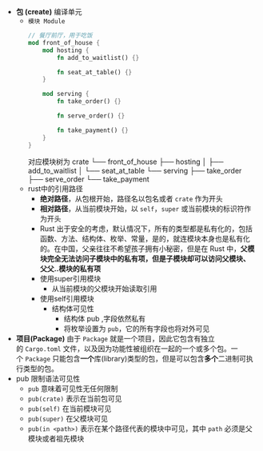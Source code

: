 - **包 (create)**
  编译单元
	- `模块 Module`
	  ```rust
	  // 餐厅前厅，用于吃饭
	  mod front_of_house {
	      mod hosting {
	          fn add_to_waitlist() {}
	  
	          fn seat_at_table() {}
	      }
	  
	      mod serving {
	          fn take_order() {}
	  
	          fn serve_order() {}
	  
	          fn take_payment() {}
	      }
	  }
	  
	  ```
	  对应模块树为
	  crate
	   └── front_of_house
	       ├── hosting
	       │   ├── add_to_waitlist
	       │   └── seat_at_table
	       └── serving
	           ├── take_order
	           ├── serve_order
	           └── take_payment
	- rust中的引用路径
		- **绝对路径**，从包根开始，路径名以包名或者 `crate` 作为开头
		- **相对路径**，从当前模块开始，以 `self`，`super` 或当前模块的标识符作为开头
		- Rust 出于安全的考虑，默认情况下，所有的类型都是私有化的，包括函数、方法、结构体、枚举、常量，是的，就连模块本身也是私有化的。在中国，父亲往往不希望孩子拥有小秘密，但是在 Rust 中，**父模块完全无法访问子模块中的私有项，但是子模块却可以访问父模块、父父..模块的私有项**
		- 使用super引用模块
			- 从当前模块的父模块开始读取引用
		- 使用self引用模块
			- 结构体可见性
				- 结构体 pub ,字段依然私有
				- 将枚举设置为 `pub`，它的所有字段也将对外可见
- **项目(Package)** 
  由于 `Package` 就是一个项目，因此它包含有独立的 `Cargo.toml` 文件，以及因为功能性被组织在一起的一个或多个包。一个 `Package` 只能包含**一个**库(library)类型的包，但是可以包含**多个**二进制可执行类型的包。
- pub 限制语法可见性
	- `pub` 意味着可见性无任何限制
	- `pub(crate)` 表示在当前包可见
	- `pub(self)` 在当前模块可见
	- `pub(super)` 在父模块可见
	- `pub(in <path>)` 表示在某个路径代表的模块中可见，其中 `path` 必须是父模块或者祖先模块